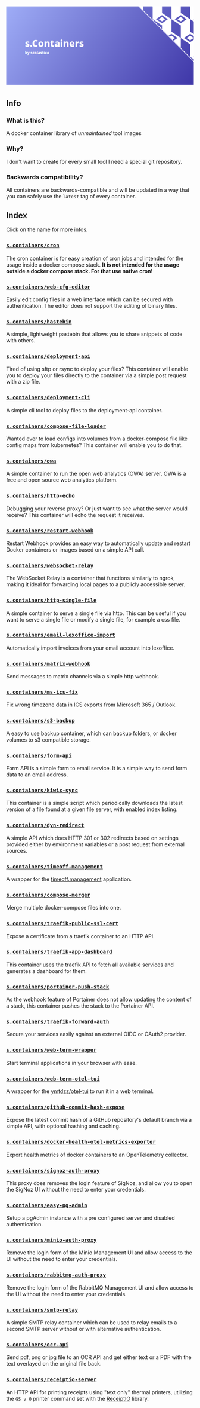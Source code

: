 # [![s.Containers](./.github/logo.png)](#)

## Info

### What is this?

A docker container library of *unmaintained* tool images

### Why?

I don't want to create for every small tool I need a special git repository.

### Backwards compatibility?

All containers are backwards-compatible and will be updated in a way that you can safely use
the `latest` tag of every container.

## Index

Click on the name for more infos.

### [`s.containers/cron`](./src/cron/README.md)

The cron container is for easy creation of cron jobs and intended for the usage inside a
docker compose stack. **It is not intended for the usage outside a docker compose stack.
For that use native cron!**

### [`s.containers/web-cfg-editor`](./src/web-cfg-editor/README.md)

Easily edit config files in a web interface which can be secured with authentication.
The editor does not support the editing of binary files.

### [`s.containers/hastebin`](./src/hastebin/README.md)

A simple, lightweight pastebin that allows you to share snippets of code with others.

### [`s.containers/deployment-api`](./src/deployment-api/README.md)

Tired of using sftp or rsync to deploy your files? This container will enable you to
deploy your files directly to the container via a simple post request with a zip file.

### [`s.containers/deployment-cli`](./src/deployment-cli/README.md)

A simple cli tool to deploy files to the deployment-api container.

### [`s.containers/compose-file-loader`](./src/compose-file-loader/README.md)

Wanted ever to load configs into volumes from a docker-compose file like config maps
from kubernetes? This container will enable you to do that.

### [`s.containers/owa`](./src/owa/README.md)

A simple container to run the open web analytics (OWA) server. OWA is a free and open
source web analytics platform.

### [`s.containers/http-echo`](./src/http-echo/README.md)

Debugging your reverse proxy? Or just want to see what the server would receive? This
container will echo the request it receives.

### [`s.containers/restart-webhook`](./src/restart-webhook/README.md)

Restart Webhook provides an easy way to automatically update and restart Docker
containers or images based on a simple API call.

### [`s.containers/websocket-relay`](./src/websocket-relay/README.md)

The WebSocket Relay is a container that functions similarly to ngrok, making it ideal
for forwarding local pages to a publicly accessible server.

### [`s.containers/http-single-file`](./src/http-single-file/README.md)

A simple container to serve a single file via http. This can be useful if you want to
serve a single file or modify a single file, for example a css file.

### [`s.containers/email-lexoffice-import`](./src/email-lexoffice-import/README.md)

Automatically import invoices from your email account into lexoffice.

### [`s.containers/matrix-webhook`](./src/matrix-webhook/README.md)

Send messages to matrix channels via a simple http webhook.

### [`s.containers/ms-ics-fix`](./src/ms-ics-fix/README.md)

Fix wrong timezone data in ICS exports from Microsoft 365 / Outlook.

### [`s.containers/s3-backup`](./src/s3-backup/README.md)

A easy to use backup container, which can backup folders, or docker
volumes to s3 compatible storage.

### [`s.containers/form-api`](./src/form-api/README.md)

Form API is a simple form to email service. It is a simple way to send
form data to an email address.

### [`s.containers/kiwix-sync`](./src/kiwix-sync/README.md)

This container is a simple script which periodically downloads the latest
version of a file found at a given file server, with enabled index listing.

### [`s.containers/dyn-redirect`](./src/dyn-redirect/README.md)

A simple API which does HTTP 301 or 302 redirects based on settings provided
either by environment variables or a post request from external sources.

### [`s.containers/timeoff-management`](./src/timeoff-management/README.md)

A wrapper for the [timeoff.management](https://github.com/timeoff-management/timeoff-management-application) application.

### [`s.containers/compose-merger`](./src/compose-merger/README.md)

Merge multiple docker-compose files into one.

### [`s.containers/traefik-public-ssl-cert`](./src/traefik-public-ssl-cert/README.md)

Expose a certificate from a traefik container to an HTTP API.

### [`s.containers/traefik-app-dashboard`](./src/traefik-app-dashboard/README.md)

This container uses the traefik API to fetch all available services and generates a dashboard for them.

### [`s.containers/portainer-push-stack`](./src/portainer-push-stack/README.md)

As the webhook feature of Portainer does not allow updating the content of a stack, this container pushes the stack to the Portainer API.

### [`s.containers/traefik-forward-auth`](./src/traefik-forward-auth/README.md)

Secure your services easily against an external OIDC or OAuth2 provider.

### [`s.containers/web-term-wrapper`](./src/web-term-wrapper/README.md)

Start terminal applications in your browser with ease.

### [`s.containers/web-term-otel-tui`](./src/web-term-otel-tui/README.md)

A wrapper for the [ymtdzz/otel-tui](https://github.com/ymtdzzz/otel-tui) to run it in a web terminal.

### [`s.containers/github-commit-hash-expose`](./src/github-commit-hash-expose/README.md)

Expose the latest commit hash of a GitHub repository's default branch via a simple API, with optional hashing and caching.

### [`s.containers/docker-health-otel-metrics-exporter`](./src/docker-health-otel-metrics-exporter/README.md)

Export health metrics of docker containers to an OpenTelemetry collector.

### [`s.containers/signoz-auth-proxy`](./src/signoz-auth-proxy/README.md)

This proxy does removes the login feature of SigNoz, and allow you to open the SigNoz UI without the need to enter your credentials.

### [`s.containers/easy-pg-admin`](./src/easy-pg-admin/README.md)

Setup a pgAdmin instance with a pre configured server and disabled authentication.

### [`s.containers/minio-auth-proxy`](./src/minio-auth-proxy/README.md)

Remove the login form of the Minio Management UI and allow access to the UI without the need to enter your credentials.

### [`s.containers/rabbitmq-auth-proxy`](./src/rabbitmq-auth-proxy/README.md)

Remove the login form of the RabbitMQ Management UI and allow access to the UI without the need to enter your credentials.

### [`s.containers/smtp-relay`](./src/smtp-relay/README.md)

A simple SMTP relay container which can be used to relay emails to a second SMTP server without or with alternative authentication.

### [`s.containers/ocr-api`](./src/ocr-api/README.md)

Send pdf, png or jpg file to an OCR API and get either text or a PDF with the text overlayed on the original file back.

### [`s.containers/receiptio-server`](./src/receiptio-server/README.md)

An HTTP API for printing receipts using "text only" thermal printers, utilizing the `GS v 0` printer command set with the [ReceiptIO](https://github.com/receiptline/receiptio) library.
